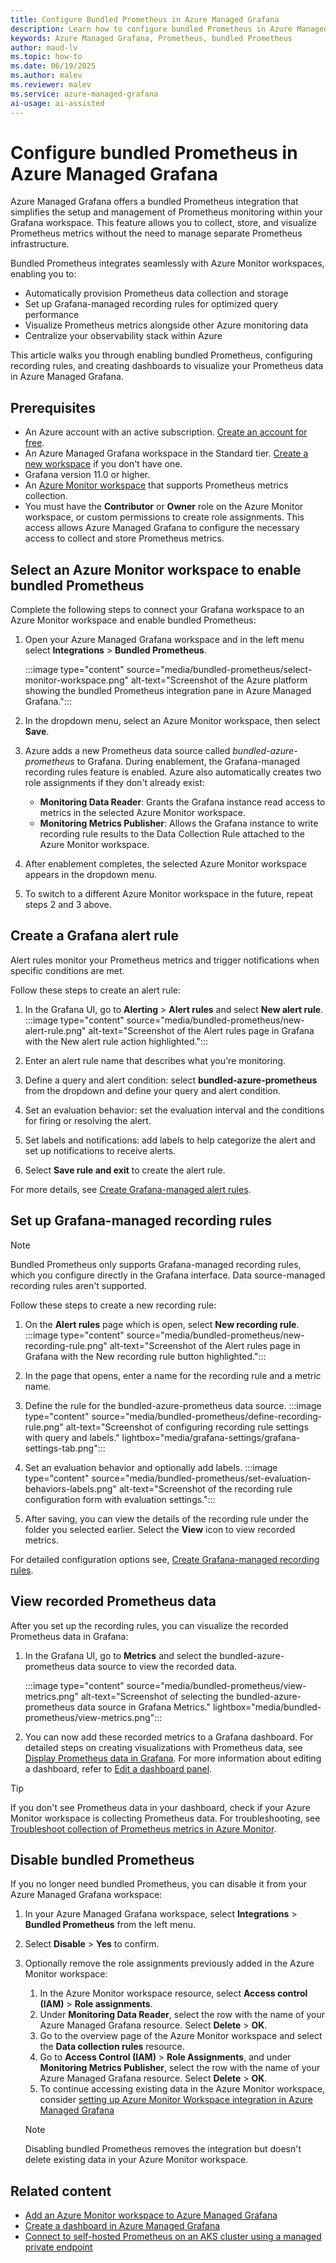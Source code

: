 ```yaml
---
title: Configure Bundled Prometheus in Azure Managed Grafana
description: Learn how to configure bundled Prometheus in Azure Managed Grafana. This guide covers enabling the integration, setting up Grafana-managed recording rules, and visualizing Prometheus metrics.
keywords: Azure Managed Grafana, Prometheus, bundled Prometheus
author: maud-lv
ms.topic: how-to
ms.date: 06/19/2025
ms.author: malev
ms.reviewer: malev
ms.service: azure-managed-grafana
ai-usage: ai-assisted
---
```


# Configure bundled Prometheus in Azure Managed Grafana

Azure Managed Grafana offers a bundled Prometheus integration that simplifies the setup and management of Prometheus monitoring within your Grafana workspace. This feature allows you to collect, store, and visualize Prometheus metrics without the need to manage separate Prometheus infrastructure.

Bundled Prometheus integrates seamlessly with Azure Monitor workspaces, enabling you to:

- Automatically provision Prometheus data collection and storage
- Set up Grafana-managed recording rules for optimized query performance  
- Visualize Prometheus metrics alongside other Azure monitoring data
- Centralize your observability stack within Azure

This article walks you through enabling bundled Prometheus, configuring recording rules, and creating dashboards to visualize your Prometheus data in Azure Managed Grafana.

## Prerequisites

- An Azure account with an active subscription. [Create an account for free](https://azure.microsoft.com/free).
- An Azure Managed Grafana workspace in the Standard tier. [Create a new workspace](./quickstart-managed-grafana-portal.md) if you don't have one.
- Grafana version 11.0 or higher.
- An [Azure Monitor workspace](/azure/azure-monitor/essentials/azure-monitor-workspace-overview) that supports Prometheus metrics collection.
- You must have the **Contributor** or **Owner** role on the Azure Monitor workspace, or custom permissions to create role assignments. This access allows Azure Managed Grafana to configure the necessary access to collect and store Prometheus metrics.

## Select an Azure Monitor workspace to enable bundled Prometheus

Complete the following steps to connect your Grafana workspace to an Azure Monitor workspace and enable bundled Prometheus:

1. Open your Azure Managed Grafana workspace and in the left menu select **Integrations** > **Bundled Prometheus**.

    :::image type="content" source="media/bundled-prometheus/select-monitor-workspace.png" alt-text="Screenshot of the Azure platform showing the bundled Prometheus integration pane in Azure Managed Grafana.":::

1.  In the dropdown menu, select an Azure Monitor workspace, then select **Save**.
1.  Azure adds a new Prometheus data source called *bundled-azure-prometheus* to Grafana. During enablement, the Grafana-managed recording rules feature is enabled. Azure also automatically creates two role assignments if they don't already exist:

    - **Monitoring Data Reader**: Grants the Grafana instance read access to metrics in the selected Azure Monitor workspace.
    - **Monitoring Metrics Publisher**: Allows the Grafana instance to write recording rule results to the Data Collection Rule attached to the Azure Monitor workspace.

1. After enablement completes, the selected Azure Monitor workspace appears in the dropdown menu.
1. To switch to a different Azure Monitor workspace in the future, repeat steps 2 and 3 above.

## Create a Grafana alert rule

Alert rules monitor your Prometheus metrics and trigger notifications when specific conditions are met.

Follow these steps to create an alert rule:

1. In the Grafana UI, go to **Alerting** > **Alert rules** and select **New alert rule**.
    :::image type="content" source="media/bundled-prometheus/new-alert-rule.png" alt-text="Screenshot of the Alert rules page in Grafana with the New alert rule action highlighted.":::

1. Enter an alert rule name that describes what you're monitoring.
1. Define a query and alert condition: select **bundled-azure-prometheus** from the dropdown and define your query and alert condition.
1. Set an evaluation behavior: set the evaluation interval and the conditions for firing or resolving the alert.
1. Set labels and notifications: add labels to help categorize the alert and set up notifications to receive alerts.
1. Select **Save rule and exit** to create the alert rule.

For more details, see [Create Grafana-managed alert rules](https://grafana.com/docs/grafana/latest/alerting/alerting-rules/create-grafana-managed-rule/).

## Set up Grafana-managed recording rules

> [!NOTE]
> Bundled Prometheus only supports Grafana-managed recording rules, which you configure directly in the Grafana interface. Data source-managed recording rules aren't supported.

Follow these steps to create a new recording rule:

   1. On the **Alert rules** page which is open, select **New recording rule**.
    :::image type="content" source="media/bundled-prometheus/new-recording-rule.png" alt-text="Screenshot of the Alert rules page in Grafana with the New recording rule button highlighted.":::

   1. In the page that opens, enter a name for the recording rule and a metric name.
   1. Define the rule for the bundled-azure-prometheus data source.
    :::image type="content" source="media/bundled-prometheus/define-recording-rule.png" alt-text="Screenshot of configuring recording rule settings with query and labels." lightbox="media/grafana-settings/grafana-settings-tab.png":::

   1. Set an evaluation behavior and optionally add labels.
    :::image type="content" source="media/bundled-prometheus/set-evaluation-behaviors-labels.png" alt-text="Screenshot of the recording rule configuration form with evaluation settings.":::

   1. After saving, you can view the details of the recording rule under the folder you selected earlier. Select the **View** icon to view recorded
metrics.

For detailed configuration options see, [Create Grafana-managed recording rules](https://grafana.com/docs/grafana/latest/alerting/alerting-rules/create-recording-rules/create-grafana-managed-recording-rules).

## View recorded Prometheus data

After you set up the recording rules, you can visualize the recorded Prometheus data in Grafana:

1. In the Grafana UI, go to **Metrics** and select the bundled-azure-prometheus data source to view the recorded data.

    :::image type="content" source="media/bundled-prometheus/view-metrics.png" alt-text="Screenshot of selecting the bundled-azure-prometheus data source in Grafana Metrics." lightbox="media/bundled-prometheus/view-metrics.png":::

1. You can now add these recorded metrics to a Grafana dashboard. For detailed steps on creating visualizations with Prometheus data, see [Display Prometheus data in Grafana](./how-to-connect-azure-monitor-workspace.md#display-prometheus-data-in-grafana). For more information about editing a dashboard, refer to [Edit a dashboard panel](./how-to-create-dashboard.md#edit-a-dashboard-panel).

> [!TIP]
> If you don't see Prometheus data in your dashboard, check if your Azure Monitor workspace is collecting Prometheus data. For troubleshooting, see [Troubleshoot collection of Prometheus metrics in Azure Monitor](/azure/azure-monitor/containers/prometheus-metrics-troubleshoot).

## Disable bundled Prometheus

If you no longer need bundled Prometheus, you can disable it from your Azure Managed Grafana workspace:

1. In your Azure Managed Grafana workspace, select **Integrations** > **Bundled Prometheus** from the left menu.
1. Select **Disable** > **Yes** to confirm.
1. Optionally remove the role assignments previously added in the Azure Monitor workspace:
   1. In the Azure Monitor workspace resource, select **Access control (IAM)** > **Role assignments**.
   1. Under **Monitoring Data Reader**, select the row with the name of your Azure Managed Grafana resource. Select **Delete** > **OK**.
   1. Go to the overview page of the Azure Monitor workspace and select the **Data collection rules** resource.
   1. Go to **Access Control (IAM)** > **Role Assignments**, and under **Monitoring Metrics Publisher**, select the row with the name of your Azure Managed Grafana resource. Select **Delete** > **OK**.
   1. To continue accessing existing data in the Azure Monitor workspace, consider [setting up Azure Monitor Workspace integration in Azure Managed Grafana](./how-to-connect-azure-monitor-workspace.md)
    
    > [!NOTE] 
    > Disabling bundled Prometheus removes the integration but doesn't delete existing data in your Azure Monitor workspace.

## Related content

- [Add an Azure Monitor workspace to Azure Managed Grafana](./how-to-connect-azure-monitor-workspace.md)
- [Create a dashboard in Azure Managed Grafana](./how-to-create-dashboard.md)
- [Connect to self-hosted Prometheus on an AKS cluster using a managed private endpoint](./tutorial-mpe-oss-prometheus.md)
